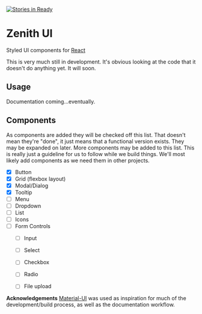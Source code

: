 [![Stories in Ready](https://badge.waffle.io/Opentrace/zenith-ui.png?label=ready&title=Ready)](https://waffle.io/Opentrace/zenith-ui?utm_source=badge)
# Zenith UI
Styled UI components for [React][react]

This is very much still in development. It's obvious looking at the code that it doesn't do anything yet. It will soon.

## Usage
Documentation coming...eventually.

## Components
As components are added they will be checked off this list. That doesn't mean they're "done", it just means that a functional version exists. They may be expanded on later. More components may be added to this list. This is really just a guideline for us to follow while we build things. We'll most likely add components as we need them in other projects.

- [x] Button
- [x] Grid (flexbox layout)
- [x] Modal/Dialog
- [x] Tooltip
- [ ] Menu
- [ ] Dropdown
- [ ] List
- [ ] Icons
- [ ] Form Controls
  - [ ] Input
  - [ ] Select
  - [ ] Checkbox
  - [ ] Radio
  - [ ] File upload


**Acknowledgements**
[Material-UI][material-ui] was used as inspiration for much of the development/build process, as well as the documentation workflow.

[react]: http://facebook.github.io/react/
[material-ui]: http://www.material-ui.com/
